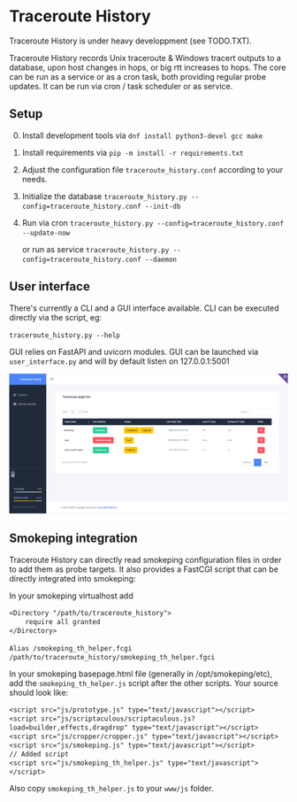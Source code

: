 # Traceroute History

Traceroute History is under heavy developpment (see TODO.TXT).

Traceroute History records Unix traceroute & Windows tracert outputs to a database, upon host changes in hops, or big rtt increases to hops.
The core can be run as a service or as a cron task, both providing regular probe updates.
It can be run via cron / task scheduler or as service.

## Setup

0. Install development tools via `dnf install python3-devel gcc make`
1. Install requirements via `pip -m install -r requirements.txt`
1. Adjust the configuration file `traceroute_history.conf` according to your needs.
2. Initialize the database
   `traceroute_history.py --config=traceroute_history.conf --init-db`
3. Run via cron
   `traceroute_history.py --config=traceroute_history.conf --update-now`
   
   or run as service
   `traceroute_history.py --config=traceroute_history.conf --daemon`

## User interface

There's currently a CLI and a GUI interface available.
CLI can be executed directly via the script, eg:

`traceroute_history.py --help`

GUI relies on FastAPI and uvicorn modules.
GUI can be launched via `user_interface.py` and will by default listen on 127.0.0.1:5001

![Test Image 1](current_ui_state.png)
   
## Smokeping integration

Traceroute History can directly read smokeping configuration files in order to add them as probe targets.
It also provides a FastCGI script that can be directly integrated into smokeping:

In your smokeping virtualhost add

```
<Directory "/path/to/traceroute_history">
    require all granted
</Directory>

Alias /smokeping_th_helper.fcgi /path/to/traceroute_history/smokeping_th_helper.fgci
```

In your smokeping basepage.html file (generally in /opt/smokeping/etc), add the `smokeping_th_helper.js` script after the other scripts.
Your source should look like: 
```
<script src="js/prototype.js" type="text/javascript"></script>
<script src="js/scriptaculous/scriptaculous.js?load=builder,effects,dragdrop" type="text/javascript"></script>
<script src="js/cropper/cropper.js" type="text/javascript"></script>
<script src="js/smokeping.js" type="text/javascript"></script>
// Added script
<script src="js/smokeping_th_helper.js" type="text/javascript"></script>
```

Also copy `smokeping_th_helper.js` to your `www/js` folder.

